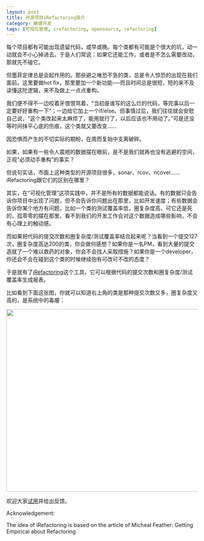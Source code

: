 ```yaml
---
layout: post
title: 开源项目iRefactoring简介
category: 敏捷开发
tags: [可视化管理, irefactoring, opensource, refactoring]
---
```

每个项目都有可能出现遗留代码，或早或晚。每个类都有可能是个很大的坑，动一动就会不小心掉进去。于是人们常说：如果它还能工作，或者是不怎么需要改动，那就先不碰它。

但墨菲定律总是会起作用的。那些避之唯恐不急的类，总是令人惊恐的出现在我们面前。这里要做hot fix，那里要加一个新功能──而且时间总是很短，短的来不及读懂这陀逻辑，来不及做上一点点重构。

我们便不得不一边咬着牙恨恨骂着，“当初是谁写的这么烂的代码，等完事以后一定要好好重构一下”；一边给它加上一个if/else。但事情过后，我们往往就会安慰自己说，“这个类改起来太麻烦了，能用就行了，以后应该也不用动了。”可是还没等时间抹平心底的伤痕，这个类就又要改变……

因恐惧而产生的不切实际的期盼，在周而复始中支离破碎。

如果，如果有一些令人震撼的数据摆在眼前，是不是我们就再也没有逃避的空间，正视“必须动手重构”的事实？

但说句实话，市面上这种类型的开源项目很多，sonar、rcov、ncover……iRefactoring跟它们的区别在哪里？

其实，在“可视化管理”这项实践中，并不是所有的数据都能说话。有的数据只会告诉你项目中出现了问题，但不会告诉你问题出在那里，比如开发速度；有些数据会告诉你某个地方有问题，比如一个类的测试覆盖率低，圈复杂度高，可它还是死的，孤零零的摆在那里，看不到我们的开发工作会对这个数据造成哪些影响，不会有心理上的触动感。

而如果把代码的提交次数和圈复杂度/测试覆盖率结合起来呢？当看到一个提交127次，圈复杂度高达200的类，你会做何感想？如果你是一名PM，看到大量的提交造就了一个难以救药的对象，你会不会找人采取措施？如果你是一个developer，你还会不会在碰到这个类的时候继续抱有可改可不改的态度？

于是就有了<a href="https://github.com/xiaodao/iRefactoring">iRefactoring</a>这个工具，它可以根据代码的提交次数和圈复杂度/测试覆盖率生成报表。

比如看到下面这张图，你就可以知道右上角的类是那种提交次数又多，圈复杂度又高的，是系统中的毒瘤：

<img alt="" src="http://www.iamxiaodao.com/wp-content/uploads/2011/03/editor.png" title="code_analysis" class="alignnone" width="775" height="480">

欢迎大家<a href="https://github.com/xiaodao/iRefactoring">试用</a>并给出反馈。

Acknowledgement: 

The idea of iRefactoring is based on the article of Micheal Feather: Getting Empirical about Refactoring